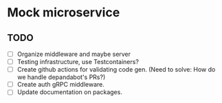 # Mock microservice

## TODO

- [ ] Organize middleware and maybe server
- [ ] Testing infrastructure, use Testcontainers?
- [ ] Create github actions for validating code gen. (Need to solve: How do we handle depandabot's PRs?)
- [ ] Create auth gRPC middleware.
- [ ] Update documentation on packages.

